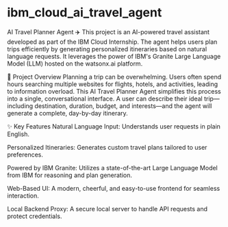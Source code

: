 # ibm_cloud_ai_travel_agent
AI Travel Planner Agent ✈️
This project is an AI-powered travel assistant developed as part of the IBM Cloud Internship. The agent helps users plan trips efficiently by generating personalized itineraries based on natural language requests. It leverages the power of IBM's Granite Large Language Model (LLM) hosted on the watsonx.ai platform.

📝 Project Overview
Planning a trip can be overwhelming. Users often spend hours searching multiple websites for flights, hotels, and activities, leading to information overload. This AI Travel Planner Agent simplifies this process into a single, conversational interface. A user can describe their ideal trip—including destination, duration, budget, and interests—and the agent will generate a complete, day-by-day itinerary.

✨ Key Features
Natural Language Input: Understands user requests in plain English.

Personalized Itineraries: Generates custom travel plans tailored to user preferences.

Powered by IBM Granite: Utilizes a state-of-the-art Large Language Model from IBM for reasoning and plan generation.

Web-Based UI: A modern, cheerful, and easy-to-use frontend for seamless interaction.

Local Backend Proxy: A secure local server to handle API requests and protect credentials.
